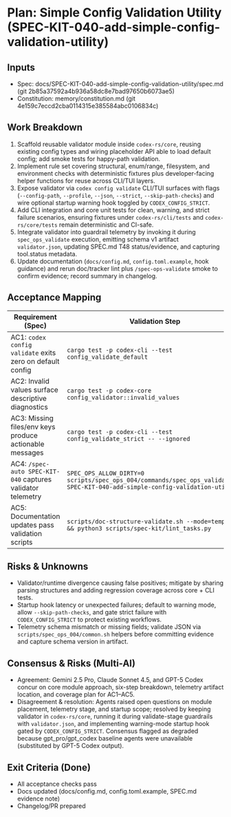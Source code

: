 # Plan: Simple Config Validation Utility (SPEC-KIT-040-add-simple-config-validation-utility)
## Inputs
- Spec: docs/SPEC-KIT-040-add-simple-config-validation-utility/spec.md (git 2b85a37592a4b936a58dc8e7bad97650b6073ae5)
- Constitution: memory/constitution.md (git 4e159c7eccd2cba0114315e385584abc0106834c)

## Work Breakdown
1. Scaffold reusable validator module inside `codex-rs/core`, reusing existing config types and wiring placeholder API able to load default config; add smoke tests for happy-path validation.
2. Implement rule set covering structural, enum/range, filesystem, and environment checks with deterministic fixtures plus developer-facing helper functions for reuse across CLI/TUI layers.
3. Expose validator via `codex config validate` CLI/TUI surfaces with flags (`--config-path`, `--profile`, `--json`, `--strict`, `--skip-path-checks`) and wire optional startup warning hook toggled by `CODEX_CONFIG_STRICT`.
4. Add CLI integration and core unit tests for clean, warning, and strict failure scenarios, ensuring fixtures under `codex-rs/cli/tests` and `codex-rs/core/tests` remain deterministic and CI-safe.
5. Integrate validator into guardrail telemetry by invoking it during `spec_ops_validate` execution, emitting schema v1 artifact `validator.json`, updating SPEC.md T48 status/evidence, and capturing tool.status metadata.
6. Update documentation (`docs/config.md`, `config.toml.example`, hook guidance) and rerun doc/tracker lint plus `/spec-ops-validate` smoke to confirm evidence; record summary in changelog.

## Acceptance Mapping
| Requirement (Spec) | Validation Step | Test/Check Artifact |
| --- | --- | --- |
| AC1: `codex config validate` exits zero on default config | `cargo test -p codex-cli --test config_validate_default` | `codex-rs/cli/tests/config_validate.rs` |
| AC2: Invalid values surface descriptive diagnostics | `cargo test -p codex-core config_validator::invalid_values` | `codex-rs/core/src/config_validator.rs` |
| AC3: Missing files/env keys produce actionable messages | `cargo test -p codex-cli --test config_validate_strict -- --ignored` | `codex-rs/cli/tests/config_validate.rs` |
| AC4: `/spec-auto SPEC-KIT-040` captures validator telemetry | `SPEC_OPS_ALLOW_DIRTY=0 scripts/spec_ops_004/commands/spec_ops_validate.sh SPEC-KIT-040-add-simple-config-validation-utility` | `docs/SPEC-OPS-004-integrated-coder-hooks/evidence/commands/SPEC-KIT-040-add-simple-config-validation-utility/validator.json` |
| AC5: Documentation updates pass validation scripts | `scripts/doc-structure-validate.sh --mode=templates && python3 scripts/spec-kit/lint_tasks.py` | `docs/config.md`, `config.toml.example` |

## Risks & Unknowns
- Validator/runtime divergence causing false positives; mitigate by sharing parsing structures and adding regression coverage across core + CLI tests.
- Startup hook latency or unexpected failures; default to warning mode, allow `--skip-path-checks`, and gate strict failure with `CODEX_CONFIG_STRICT` to protect existing workflows.
- Telemetry schema mismatch or missing fields; validate JSON via `scripts/spec_ops_004/common.sh` helpers before committing evidence and capture schema version in artifact.

## Consensus & Risks (Multi-AI)
- Agreement: Gemini 2.5 Pro, Claude Sonnet 4.5, and GPT-5 Codex concur on core module approach, six-step breakdown, telemetry artifact location, and coverage plan for AC1–AC5.
- Disagreement & resolution: Agents raised open questions on module placement, telemetry stage, and startup scope; resolved by keeping validator in `codex-rs/core`, running it during validate-stage guardrails with `validator.json`, and implementing warning-mode startup hook gated by `CODEX_CONFIG_STRICT`. Consensus flagged as degraded because gpt_pro/gpt_codex baseline agents were unavailable (substituted by GPT-5 Codex output).

## Exit Criteria (Done)
- All acceptance checks pass
- Docs updated (docs/config.md, config.toml.example, SPEC.md evidence note)
- Changelog/PR prepared
